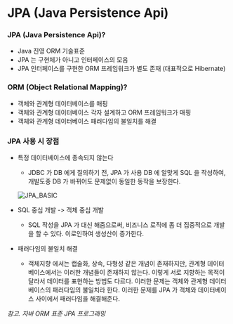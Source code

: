 # JPA (Java Persistence Api)

### JPA (Java Persistence Api)?
* Java 진영 ORM 기술표준
* JPA 는 구현체가 아니고 인터페이스의 모음
* JPA 인터페이스를 구현한 ORM 프레임워크가 별도 존재 (대표적으로 Hibernate)

### ORM (Object Relational Mapping)?
* 객체와 관계형 데이터베이스를 매핑
* 객체와 관계형 데이터베이스 각자 설계하고 ORM 프레임워크가 매핑
* 객체와 관계형 데이터베이스 패러다임의 불일치를 해결

### JPA 사용 시 장점
* 특정 데이터베이스에 종속되지 않는다
  * JDBC 가 DB 에게 질의하기 전, JPA 가 사용 DB 에 알맞게 SQL 을 작성하여, 개발도중 DB 가 바뀌어도 문제없이 동일한 동작을 보장한다.

  ![JPA_BASIC](@src/jpa_basic_1.png)

* SQL 중심 개발 -> 객체 중심 개발
  * SQL 작성을 JPA 가 대신 해줌으로써, 비즈니스 로직에 좀 더 집중적으로 개발을 할 수 있다. 이로인하여 생성산이 증가한다.

* 패러다임의 불일치 해결
  * 객체지향 에서는 캡술화, 상속, 다형성 같은 개념이 존재하지만, 관계형 데이터베이스에서는 이러한 개념들이 존재하지 않는다. 이렇게 서로 지향하는 목적이 달라서 데이터를 표현하는 방법도 다르다. 이러한 문제는 객체와 관계형 데이터베이스의 패러다임의 불일치라 한다.
이러한 문제를 JPA 가 객체와 데이터베이스 사이에서 패러다임을 해결해준다.

_참고. 자바 ORM 표준 JPA 프로그래밍_